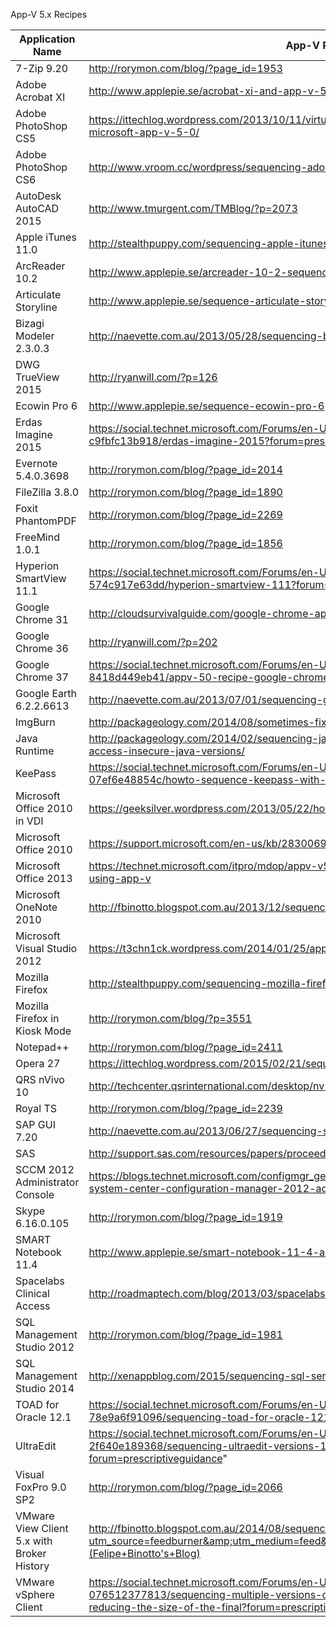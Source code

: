 App-V 5.x Recipes

| Application Name  | App-V Recipe |
|---|---|
| 7-Zip 9.20  | http://rorymon.com/blog/?page_id=1953  |
| Adobe Acrobat XI  | http://www.applepie.se/acrobat-xi-and-app-v-5  |
| Adobe PhotoShop CS5  | https://ittechlog.wordpress.com/2013/10/11/virtualize-adobe-photoshop-cs5-using-microsoft-app-v-5-0/  |
| Adobe PhotoShop CS6  | http://www.vroom.cc/wordpress/sequencing-adobe-photoshop-cs6/  |
| AutoDesk AutoCAD 2015  | http://www.tmurgent.com/TMBlog/?p=2073  |
| Apple iTunes 11.0  | http://stealthpuppy.com/sequencing-apple-itunes-11-with-app-v-5/  |
| ArcReader 10.2  | http://www.applepie.se/arcreader-10-2-sequenced  |
| Articulate Storyline  | http://www.applepie.se/sequence-articulate-storyline  |
| Bizagi Modeler 2.3.0.3  | http://naevette.com.au/2013/05/28/sequencing-bizagi-modeler-2-3-0-3/  |
| DWG TrueView 2015  | http://ryanwill.com/?p=126  |
| Ecowin Pro 6  | http://www.applepie.se/sequence-ecowin-pro-6  |
| Erdas Imagine 2015  | https://social.technet.microsoft.com/Forums/en-US/af8fa299-4f81-4b0a-87f4-c9fbfc13b918/erdas-imagine-2015?forum=prescriptiveguidance  |
| Evernote 5.4.0.3698  | http://rorymon.com/blog/?page_id=2014 |
| FileZilla 3.8.0  | http://rorymon.com/blog/?page_id=1890   |
| Foxit PhantomPDF  | http://rorymon.com/blog/?page_id=2269  |
| FreeMind 1.0.1  | http://rorymon.com/blog/?page_id=1856  |
| Hyperion SmartView 11.1  | https://social.technet.microsoft.com/Forums/en-US/ed0b8411-aff9-4709-b2e2-574c917e63dd/hyperion-smartview-111?forum=prescriptiveguidance  |
| Google Chrome 31   | http://cloudsurvivalguide.com/google-chrome-appv-5/  |
| Google Chrome 36  | http://ryanwill.com/?p=202  |
| Google Chrome 37  | https://social.technet.microsoft.com/Forums/en-US/ac6cdb60-f7d2-40b3-a5ba-8418d449eb41/appv-50-recipe-google-chrome-enterprise-v37?forum=prescriptiveguidance  |
| Google Earth 6.2.2.6613  | http://naevette.com.au/2013/07/01/sequencing-google-earth-ec-6-2-2-6613/  |
| ImgBurn  | http://packageology.com/2014/08/sometimes-fix-crashing-sequencer-imgburn-recipe/  |
| Java Runtime  | http://packageology.com/2014/02/sequencing-java-definitive-guide-part-3-restricting-access-insecure-java-versions/  |
| KeePass  | https://social.technet.microsoft.com/Forums/en-US/021594f0-2f4f-4d44-8199-07ef6e48854c/howto-sequence-keepass-with-appv-5?forum=prescriptiveguidance   |
| Microsoft Office 2010 in VDI  | https://geeksilver.wordpress.com/2013/05/22/how-to-install-office-2010-to-vdi-via-app-v/  |
| Microsoft Office 2010  | https://support.microsoft.com/en-us/kb/2830069  |
| Microsoft Office 2013  | https://technet.microsoft.com/itpro/mdop/appv-v5/deploying-microsoft-office-2013-by-using-app-v  |
| Microsoft OneNote 2010  | http://fbinotto.blogspot.com.au/2013/12/sequencing-microsoft-onenote-with-app-v.html  |
| Microsoft Visual Studio 2012  | https://t3chn1ck.wordpress.com/2014/01/25/app-v-5-0-sequencing-visual-studio-2012/  |
| Mozilla Firefox  | http://stealthpuppy.com/sequencing-mozilla-firefox-with-app-v-5-x/  |
| Mozilla Firefox in Kiosk Mode | http://rorymon.com/blog/?p=3551  |
| Notepad++  | http://rorymon.com/blog/?page_id=2411   |
| Opera 27  | https://ittechlog.wordpress.com/2015/02/21/sequencing-opera-27/  |
| QRS nVivo 10  | http://techcenter.qsrinternational.com/desktop/nv10/nv10_microsoft_app_v_deployment.htm  |
| Royal TS  | http://rorymon.com/blog/?page_id=2239  |
| SAP GUI 7.20  | http://naevette.com.au/2013/06/27/sequencing-sapgui-7-20-gui-for-windows/  |
| SAS  | http://support.sas.com/resources/papers/proceedings13/461-2013.pdf   |
| SCCM 2012 Administrator Console  | https://blogs.technet.microsoft.com/configmgr_geek_speak/2013/05/29/sequencing-the-system-center-configuration-manager-2012-administrator-console-with-app-v-5-0/   |
| Skype 6.16.0.105  | http://rorymon.com/blog/?page_id=1919  |
| SMART Notebook 11.4  | http://www.applepie.se/smart-notebook-11-4-and-app-v-5-0   |
| Spacelabs Clinical Access  | http://roadmaptech.com/blog/2013/03/spacelabs-appv-recipe/   |
| SQL Management Studio 2012  | http://rorymon.com/blog/?page_id=1981   |
| SQL Management Studio 2014  | http://xenappblog.com/2015/sequencing-sql-server-management-studio-2014/  |
| TOAD for Oracle 12.1  | https://social.technet.microsoft.com/Forums/en-US/708d1e6f-c1e0-44de-9fa9-78e9a6f91096/sequencing-toad-for-oracle-121-with-appv-50?forum=prescriptiveguidance  |
| UltraEdit  | https://social.technet.microsoft.com/Forums/en-US/7d9e8b47-4274-4483-b429-2f640e189368/sequencing-ultraedit-versions-19-20-or-21-with-appv-5?forum=prescriptiveguidance"  |
| Visual FoxPro 9.0 SP2  | http://rorymon.com/blog/?page_id=2066  |
| VMware View Client 5.x with Broker History  | http://fbinotto.blogspot.com.au/2014/08/sequencing-vmware-view-client-5x-with.html?utm_source=feedburner&amp;utm_medium=feed&amp;utm_campaign=Feed:+FelipeBinottosBlog+(Felipe+Binotto's+Blog)   |
| VMware vSphere Client  | https://social.technet.microsoft.com/Forums/en-US/950a0f32-9a9f-4c3e-9c87-076512377813/sequencing-multiple-versions-of-the-vmware-vsphere-client-and-reducing-the-size-of-the-final?forum=prescriptiveguidance  |
